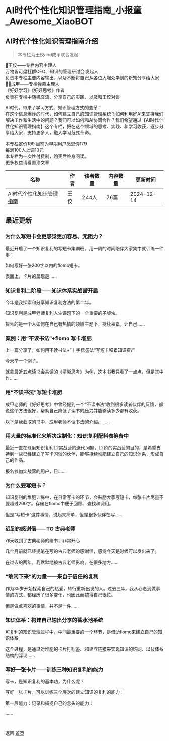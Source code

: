 # AI时代个性化知识管理指南_小报童_Awesome_XiaoBOT

## AI时代个性化知识管理指南介绍
> 本专栏为王佼and成甲联合发起    
    
👩王佼——专栏内容主理人    
万物皆可盘社群CEO、知识的管理研讨会发起人    
负责本专栏主要内容输出、以及不断将自己从各位大咖处学到的新知分享给大家    
👱‍♂️成甲——专栏弹幕主理人    
《好好学习》《好好思考》作者    
负责在专栏中随机交流、分享自己的实践、以及和王佼对谈    
    
AI时代，带来了学习方式、知识管理方式的变革：    
在这个信息爆炸的时代，如何建立自己的知识管理系统？如何利用好AI来支持我们解决工作和生活中的问题？我们可以如何和AI协同合作？我们希望通过【AI时代个性化知识管理指南】这个专栏，把在这个领域的思考、实践、和学习收获，逐步分享给大家，支持更多人，融入学习范式革命。    
    
本专栏定价199 目前为早期用户感恩价179    
每满100人上调10元    
本专栏为一次性付费制，购买后终身阅读。    
更多权益请看置顶文章  
  


|名称|作者|读者数量|内容数量|更新时间|
|---|---|---|---|---|
|[AI时代个性化知识管理指南](https://xiaobot.net/p/WangJiao?refer=0b133df9-27dc-423b-8101-639049001c13)|王佼|244人|76篇|2024-12-14|

## 最近更新
### 为什么写短卡会更感觉更加容易、无阻力？

最近开启了一个知识复利的写短卡集训班，用一周的时间陪伴大家集中就训练一件事：

如何写好一张200字以内的flomo短卡。

表面上，卡片的呈现是......

### 知识复利二阶段——知识体系实战营开启

今年是我探索和分享知识复利方法的第二年。

知识复利是成甲老师复利人生课题下的一个重要的子版块。

探索的是一个人如何在自己有热情的领域主题下，持续积累，让自己......

### 案例：用“不读书法”+flomo 写卡堆肥

上一篇分享了，如何用不读书法+”十字标签法“写短卡积累知识资产

今天举一个例子。

就拿最近五点读书会共读的《清晰思考》为例，这本书我只看了一点点，但是其中作......

### 用“不读书法”写短卡堆肥

成甲老师的《好好思考》中曾经提到一个“不读书法“收到很多读者伙伴的反馈，都说这个方法很好，帮助自己降低了读书的压力并能够读多少都有收获。

以下是我截取的书中，成甲老师不读书法的介绍。......

### 用大量的标准化来解决定制化：知识复利配料表筹备中

最近一直在琢磨知识复利L2实战营的迭代问题，L2阶的实战营的目的，是希望支持到一些已经建立了写卡习惯的伙伴，能够持续堆肥建立自己的知识体系，形成自己的作品。

报名参加实战营的用户，目......

### 为什么要写短卡？

知识复利的堆肥训练中，在日常写卡的环节，会鼓励大家写短卡，每张卡片尽量不要超过200字。存储在flomo中便于回顾、查找和调用。

但是”写短卡“这件事情，说起来简单，但是很多伙伴在写......

### 迟到的感谢信——TO 古典老师

昨天收到了古典老师的赠书，非常开心

几个月前就已经提笔在写的古典老师的感谢信，感觉今天是时候可以发出来了。

在过去的两年，我默默地被古典老师影响，在很多地方......

### “敢闲下来”的力量——来自于信任的复利

作为35岁开始探索自己的热爱，转行重新出发的人。过去三年，我从心态到做事情的方式，都经历了很多变化，也因此而搞得自己很忙。

但是做点喜欢的事情，并不是一件......

### 知识体系：构建自己输出分享的蓄水池系统

可复利的知识管理过程中，中间最重要的一个环节，是借助flomo来建立自己的知识体系。

这个过程，是通过对堆肥的卡片打标签、和建立链接来实现知识的结网、以及体系结构的浮现......

### 写好一张卡片——训练三种知识复利的能力

写卡，是知识复利的基本功，为什么呢？

写好一张卡片，可以训练三个层次的建立知识的复利的能力：

第一层能力：记录和捕捉自己的念头的能力：

......


<a href="https://github.com/Reno9527/awesome-xiaobot" style="color: white; text-decoration: none;">awesome-xiaobot</a>

返回 [首页](../README.md)
